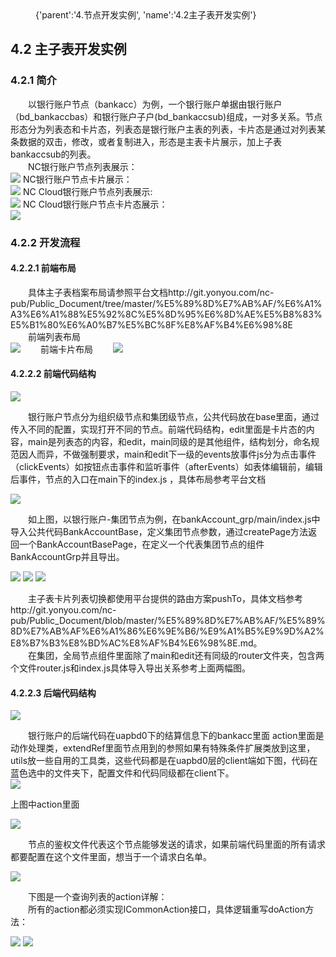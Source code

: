 <menu>
{'parent':'4.节点开发实例',
'name':'4.2主子表开发实例'}
</menu>

## 4.2 主子表开发实例
### 4.2.1 简介
　　以银行账户节点（bankacc）为例，一个银行账户单据由银行账户（bd_bankaccbas）和银行账户子户(bd_bankaccsub)组成，一对多关系。节点形态分为列表态和卡片态，列表态是银行账户主表的列表，卡片态是通过对列表某条数据的双击，修改，或者复制进入，形态是主表卡片展示，加上子表bankaccsub的列表。  
　　NC银行账户节点列表展示：  
<img src='4_2_01.png'/>
NC银行账户节点卡片展示：  
<img src='4_2_02.png'/>
NC Cloud银行账户节点列表展示:  
<img src='4_2_03.png'/>
NC Cloud银行账户节点卡片态展示：  
<img src='4_2_04.png'/>

### 4.2.2 开发流程
#### 4.2.2.1 前端布局
　　具体主子表档案布局请参照平台文档http://git.yonyou.com/nc-pub/Public_Document/tree/master/%E5%89%8D%E7%AB%AF/%E6%A1%A3%E6%A1%88%E5%92%8C%E5%8D%95%E6%8D%AE%E5%B8%83%E5%B1%80%E6%A0%B7%E5%BC%8F%E8%AF%B4%E6%98%8E  
　　前端列表布局  
<img src='4_2_05.png'/>
　　前端卡片布局　　
<img src='4_2_06.png'/>

#### 4.2.2.2 前端代码结构

<img src='4_2_07.png'/>

　　银行账户节点分为组织级节点和集团级节点，公共代码放在base里面，通过传入不同的配置，实现打开不同的节点。前端代码结构，edit里面是卡片态的内容，main是列表态的内容，和edit，main同级的是其他组件，结构划分，命名规范因人而异，不做强制要求，main和edit下一级的events放事件js分为点击事件（clickEvents）如按钮点击事件和监听事件（afterEvents）如表体编辑前，编辑后事件，节点的入口在main下的index.js ，具体布局参考平台文档  

<img src='4_2_08.png'/>

　　如上图，以银行账户-集团节点为例，在bankAccount_grp/main/index.js中导入公共代码BankAccountBase，定义集团节点参数，通过createPage方法返回一个BankAccountBasePage，在定义一个代表集团节点的组件BankAccountGrp并且导出。  

<img src='4_2_09.png'/>
<img src='4_2_10.png'/>
<img src='4_2_11.png'/>

　　主子表卡片列表切换都使用平台提供的路由方案pushTo，具体文档参考http://git.yonyou.com/nc-pub/Public_Document/blob/master/%E5%89%8D%E7%AB%AF/%E5%89%8D%E7%AB%AF%E6%A1%86%E6%9E%B6/%E9%A1%B5%E9%9D%A2%E8%B7%B3%E8%BD%AC%E8%AF%B4%E6%98%8E.md。  
　　在集团，全局节点组件里面除了main和edit还有同级的router文件夹，包含两个文件router.js和index.js具体导入导出关系参考上面两幅图。  

#### 4.2.2.3 后端代码结构

<img src='4_2_12.png'/>

　　银行账户的后端代码在uapbd0下的结算信息下的bankacc里面 action里面是动作处理类，extendRef里面节点用到的参照如果有特殊条件扩展类放到这里，utils放一些自用的工具类，这些代码都是在uapbd0层的client端如下图，代码在蓝色选中的文件夹下，配置文件和代码同级都在client下。  
<img src='4_2_13.png'/>

上图中action里面  

<img src='4_2_14.png'/>

　　节点的鉴权文件代表这个节点能够发送的请求，如果前端代码里面的所有请求都要配置在这个文件里面，想当于一个请求白名单。  

<img src='4_2_15.png'/>

　　下图是一个查询列表的action详解：  
　　所有的action都必须实现ICommonAction接口，具体逻辑重写doAction方法：  

<img src='4_2_16.png'/>
<img src='4_2_17.png'/>